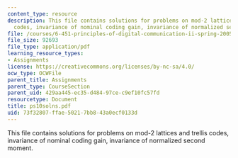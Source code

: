 ```yaml
---
content_type: resource
description: This file contains solutions for problems on mod-2 lattices and trellis
  codes, invariance of nominal coding gain, invariance of normalized second moment.
file: /courses/6-451-principles-of-digital-communication-ii-spring-2005/73f32807ffae50217bb843a0ecf0133d_ps10solns.pdf
file_size: 92693
file_type: application/pdf
learning_resource_types:
- Assignments
license: https://creativecommons.org/licenses/by-nc-sa/4.0/
ocw_type: OCWFile
parent_title: Assignments
parent_type: CourseSection
parent_uid: 429aa445-ec35-d484-97ce-c9ef10fc57fd
resourcetype: Document
title: ps10solns.pdf
uid: 73f32807-ffae-5021-7bb8-43a0ecf0133d
---
```

This file contains solutions for problems on mod-2 lattices and trellis codes, invariance of nominal coding gain, invariance of normalized second moment.